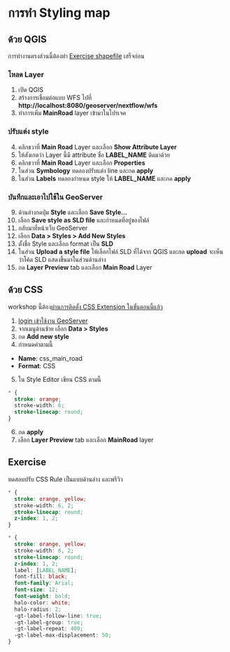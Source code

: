 
# การทำ Styling map

## ด้วย QGIS 

การทำงานตรงส่วนนี้ต้องทำ [Exercise shapefile](../../day1/exercise-publish-shapfile.md) เสร็จก่อน

### โหลด Layer

1. เปิด QGIS
2. สร้างการเชื่อมต่อแบบ WFS ไปที่ **http://localhost:8080/geoserver/nextflow/wfs**
3. ทำการเพิ่ม **MainRoad** layer เข้ามาในโปรเจค 

### ปรับแต่ง style

4. คลิกขวาที่ **Main Road** Layer และเลือก **Show Attribute Layer**
5. ให้สังเกตว่า Layer นี้มี attribute ชื่อ **LABEL_NAME** ติดมาด้วย
6. คลิกขวาที่ **Main Road** Layer และเลือก **Properties**
7. ในส่วน **Symbology** ทดลองปรับแต่ง line และกด **apply**
8. ในส่วน **Labels** ทดลองกำหนด style ให้ **LABEL_NAME** และกด **apply**

### บันทึกและเอาไปใช้ใน GeoServer

9.  ด้านล่างกดปุ่ม **Style** และเลือก **Save Style...**
10. เลือก **Save style as SLD file** และกำหนดที่อยู่ของไฟล์
11. กลับมาที่หน้าเว็บ GeoServer 
12. เลือก **Data > Styles > Add New Styles**
13. ตั้งชื่อ Style และเลือก format เป็น **SLD**
14. ในส่วน **Upload a style file** ให้เลือกไฟล์ SLD ที่ได้จาก QGIS และกด **upload** จะเห็นว่าโค้ด SLD แสดงขึ้นมาในส่วนด้านล่าง
15. กด **Layer Preview** tab และเลือก **Main Road** Layer 

## ด้วย CSS

workshop นี้ต้อง[ผ่านการติดตั้ง CSS Extension ในขั้นตอนนี้แล้ว](../../day1/add-extension.md)

1. [login เข้าใช้งาน GeoServer](../../day1/login-admin-firsttime.md)
2. จากเมนูด้านซ้าย เลือก **Data > Styles**
3. กด **Add new style**
4. กำหนดค่าตามนี้ 

- **Name**: css_main_road
- **Format**: CSS

5. ใน Style Editor เขียน CSS ตามนี้ 

```css
* {
  stroke: orange;
  stroke-width: 6;
  stroke-linecap: round;
}
```

6. กด **apply** 
7. เลือก **Layer Preview** tab และเลือก **MainRoad** layer 

## Exercise 

ทดสอบปรับ CSS Rule เป็นแบบด้านล่าง และพรีวิว

```css
* {
  stroke: orange, yellow;
  stroke-width: 6, 2;
  stroke-linecap: round;
  z-index: 1, 2;
}
```

```css
* {
  stroke: orange, yellow;
  stroke-width: 6, 2;
  stroke-linecap: round;
  z-index: 1, 2;
  label: [LABEL_NAME];
  font-fill: black;
  font-family: Arial;
  font-size: 12;
  font-weight: bold;
  halo-color: white;
  halo-radius: 2;
  -gt-label-follow-line: true;
  -gt-label-group: true;
  -gt-label-repeat: 400;
  -gt-label-max-displacement: 50;
}
```